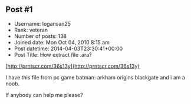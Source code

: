 ## Post #1
- Username: logansan25
- Rank: veteran
- Number of posts: 138
- Joined date: Mon Oct 04, 2010 8:15 am
- Post datetime: 2014-04-03T23:30:41+00:00
- Post Title: How extract file .ara?

[http://prntscr.com/36s13y](http://prntscr.com/36s13y)

I have this file from pc game batman: arkham origins blackgate and i am a noob.

If anybody can help me please?
